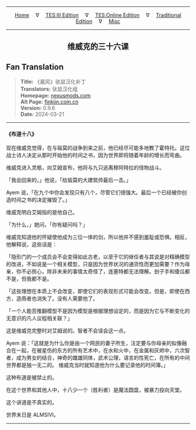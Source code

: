
---

<!-- Jekyll Page Links -->

<center>
<a href="../../../../../index.html">Home</a>
&emsp;&nabla;&emsp;
<a href="../../../../index-tes3.html">TES:III Edition</a>
&emsp;&nabla;&emsp;
<a href="../../../../index-teso.html">TES:Online Edition</a>
&emsp;&nabla;&emsp;
<a href="../../../../index-traditional.html">Traditional Edition</a>
&emsp;&nabla;&emsp;
<a href="../../../../index-misc.html">Misc</a>
</center>

<!-- Markdown Body Below: -->

---

<center>
<h2><span style="font-family:SimSun">维威克的三十六课</span></h2>
</center>

## Fan Translation

> __Title:__ 《晨风》驮鼠汉化补丁\
> __Translators:__ ﻿驮鼠汉化组\
> __Homepage:__ [nexusmods.com][1]\
> __Alt Page:__ [finkiin.com.cn][2]\
> __Version:__ 0.9.6\
> __Date:__ 2024-03-21

[1]: https://www.nexusmods.com/morrowind/mods/53885
[2]: https://finkiin.com.cn/d/1153

---

#### 《布道十八》

现在维威克觉得，在与锻莫的战争到来之前，他已经尽可能多地教了霍特托。这位战士诗人决定从那时开始他的时间之书，因为世界即将随着年龄的增长而弯曲。

维威克进入灵柩，向艾姆宣布，他将与九只逃离穆阿特拉的怪物战斗。

「我会回来的，」他说，「给锻莫的大建筑师最后一击。」

Ayem 说，「在九个中你会发现只有八个，尽管它们很强大。最后一个已经被你创造时间之书的决定摧毁了。」

维威克明白艾姆指的是他自己。

「为什么，」她问，「你有疑问吗？」

维威克知道他的怀疑使他成为三位一体的剑，所以他并不感到羞耻或恐惧。相反，他解释说，这些话是：

「隐形门的一个成员会不会变得如此古老，以至于它的继任者与其说是对精确模型的改进，不如说是一个相关模型，只是因为世界状况的通货性而更加需要？作为母亲，你不必担心，除非未来的事情太奇怪了，连塞特都无法理解。刽子手和傻瓜都不是，但我都不是。

「这些理想在本质上不会改变，即使它们的表现形式可能会改变。但是，即使在西方，造雨者也消失了。没有人需要他了。

「一个人能否推翻模型不是因为模型是根据理想设定的，而是因为它与不断变化的无意识的凡人议程相关联？」

这是维威克完整时对艾姆说的。智者不会误会这一点。

Ayem 说：「这就是为什么你是由一个网民的妻子所生，注定要与你母亲的拟像融合在一起，在被星伤的东方的所有艺术中，在水和火中，在金属和灰烬中，六次智者，成为男女的结合，神奇的雌雄同体，武术公理，语言的性死亡，在所有的中间世界都是独一无二的。
维威克当时就知道他为什么要记录他的时间簿。」

这种布道是被禁止的。

在这个世界和其他人中，十八少一个（胜利者）是魔法圆盘，被暴力投向天堂。

这个讲道是不真实的。

世界末日是 ALMSIVI。

---
